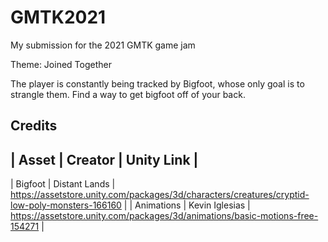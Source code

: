 # GMTK2021
My submission for the 2021 GMTK game jam

Theme: Joined Together

The player is constantly being tracked by Bigfoot, whose only goal is to strangle them. Find a way to get bigfoot off of your back.

## Credits
| Asset | Creator  | Unity Link |
------
| Bigfoot | Distant Lands | https://assetstore.unity.com/packages/3d/characters/creatures/cryptid-low-poly-monsters-166160 |
| Animations | Kevin Iglesias | https://assetstore.unity.com/packages/3d/animations/basic-motions-free-154271 |
